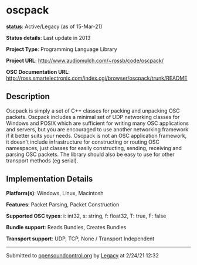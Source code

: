 # oscpack

**[status](../implementation-status.html)**: Active/Legacy (as of 15-Mar-21)

**Status details**: 
Last update in 2013

**Project Type**: Programming Language Library

**Project URL**: <http://www.audiomulch.com/~rossb/code/oscpack/>

**OSC Documentation URL**: <http://ross.smartelectronix.com/index.cgi/browser/oscpack/trunk/README>

## Description

Oscpack is simply a set of C++ classes for packing and unpacking OSC packets. Oscpack includes a minimal set of UDP networking classes for Windows and POSIX which are sufficient for writing many OSC applications and servers, but you are encouraged to use another networking framework if it better suits your needs. Oscpack is not an OSC application framework, it doesn't include infrastructure for constructing or routing OSC namespaces, just classes for easily constructing, sending, receiving and parsing OSC packets. The library should also be easy to use for other transport methods (eg serial).

## Implementation Details

**Platform(s)**: Windows, Linux, Macintosh

**Features**: Packet Parsing, Packet Construction

**Supported OSC types**: i: int32, s: string, f: float32, T: true, F: false

**Bundle support**: Reads Bundles, Creates Bundles

**Transport support**: UDP, TCP, None / Transport Independent

---
Submitted to [opensoundcontrol.org](https://opensoundcontrol.org) by [Legacy](legacy-site.html) at 2/24/21 12:32
